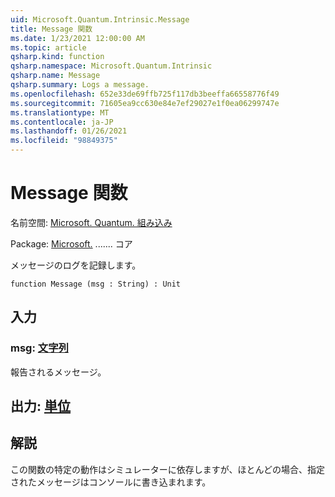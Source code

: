 ```yaml
---
uid: Microsoft.Quantum.Intrinsic.Message
title: Message 関数
ms.date: 1/23/2021 12:00:00 AM
ms.topic: article
qsharp.kind: function
qsharp.namespace: Microsoft.Quantum.Intrinsic
qsharp.name: Message
qsharp.summary: Logs a message.
ms.openlocfilehash: 652e33de69ffb725f117db3beeffa66558776f49
ms.sourcegitcommit: 71605ea9cc630e84e7ef29027e1f0ea06299747e
ms.translationtype: MT
ms.contentlocale: ja-JP
ms.lasthandoff: 01/26/2021
ms.locfileid: "98849375"
---
```

# <a name="message-function"></a>Message 関数

名前空間: [Microsoft. Quantum. 組み込み](xref:Microsoft.Quantum.Intrinsic)

Package: [Microsoft.](https://nuget.org/packages/Microsoft.Quantum.QSharp.Core) ....... コア


メッセージのログを記録します。

```qsharp
function Message (msg : String) : Unit
```


## <a name="input"></a>入力

### <a name="msg--string"></a>msg: [文字列](xref:microsoft.quantum.lang-ref.string)

報告されるメッセージ。



## <a name="output--unit"></a>出力: [単位](xref:microsoft.quantum.lang-ref.unit)



## <a name="remarks"></a>解説

この関数の特定の動作はシミュレーターに依存しますが、ほとんどの場合、指定されたメッセージはコンソールに書き込まれます。
